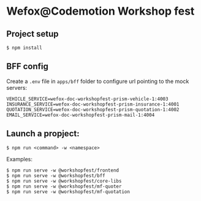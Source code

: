# Wefox@Codemotion Workshop fest

## Project setup
```
$ npm install
```

## BFF config
Create a `.env` file in `apps/bff` folder to configure url pointing to the mock servers:

```
VEHICLE_SERVICE=wefox-doc-workshopfest-prism-vehicle-1:4003
INSURANCE_SERVICE=wefox-doc-workshopfest-prism-insurance-1:4001
QUOTATION_SERVICE=wefox-doc-workshopfest-prism-quotation-1:4002
EMAIL_SERVICE=wefox-doc-workshopfest-prism-mail-1:4004
```

## Launch a propject:
```
$ npm run <command> -w <namespace>
```

Examples:
```
$ npm run serve -w @workshopfest/frontend
$ npm run serve -w @workshopfest/bff
$ npm run serve -w @workshopfest/core-libs
$ npm run serve -w @workshopfest/mf-quoter
$ npm run serve -w @workshopfest/mf-quotation
```
